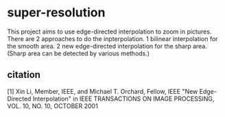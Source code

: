 # super-resolution
This project aims to use edge-directed interpolation to zoom in pictures.
There are 2 approaches to do the inpterpolation.
1 bilinear interpolation for the smooth area.
2 new edge-directed interpolation for the sharp area.
(Sharp area can be detected by various methods.)
## citation
[1] Xin Li, Member, IEEE, and Michael T. Orchard, Fellow, IEEE "New Edge-Directed Interpolation" in IEEE TRANSACTIONS ON IMAGE PROCESSING, VOL. 10, NO. 10, OCTOBER 2001
